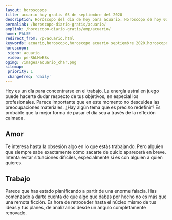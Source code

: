 ```yaml
---
layout: horoscopos
title: acuario hoy gratis 03 de septiembre del 2020 
description: Horóscopo del dia de hoy para acuario. Horoscopo de hoy 03 de septiembre del 2020. Las predicciones de amor, trabajo, vida personal gratis.
permalink: /horoscopo-diario-gratis/acuario/
amplink: /horoscopo-diario-gratis/amp/acuario/
home: FALSE
redirect_from: /p/acuario.html
keywords: acuario,horoscopo,horoscopo acuario septiembre 2020,horoscopo acuario hoy,tarot acuario septiembre 2020,horoscopo acuario,tarot acuario hoy,horoscopo de hoy,horoscopo diario,tarot del amor,horoscopo de hoy acuario,horoscopo diario del tarot, Horoscopo de hoy acuario 03 de septiembre del 2020,horóscopo del día,signos zodiacales 2020, el horoscopo de hoy
horoscopo:
 signo: acuario
 video: pe-RhLMeESs 
ogimg: /images/acuario_char.png
sitemap:
 priority: 1
 changefreq: 'daily'
---
```



Hoy es un día para concentrarse en el trabajo. La energía astral en juego puede hacerte dudar respecto de tus objetivos, en especial los profesionales. Parece importante que en este momento no descuides las preocupaciones materiales. ¿Hay algún tema que es preciso redefinir? Es probable que la mejor forma de pasar el día sea a través de la reflexión calmada.

## Amor

Te interesa hasta la obsesión algo en lo que estás trabajando. Pero alguien que siempre sabe exactamente cómo sacarte de quicio aparecerá en breve. Intenta evitar situaciones difíciles, especialmente si es con alguien a quien quieres.

## Trabajo

Parece que has estado planificando a partir de una enorme falacia. Has comenzado a darte cuenta de que algo que dabas por hecho no es más que una remota ficción. Es hora de retroceder hasta el núcleo mismo de tus ideas y tus planes, de analizarlos desde un ángulo completamente renovado.